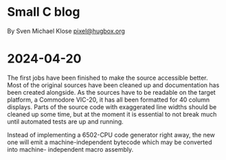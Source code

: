 Small C blog
============

By Sven Michael Klose <pixel@hugbox.org>

# 2024-04-20

The first jobs have been finished to
make the source accessible better.
Most of the original sources have been
cleaned up and documentation has been
created alongside.  As the sources have
to be readable on the target platform,
a Commodore VIC-20, it has all been
formatted for 40 column displays.  Parts
of the source code with exaggerated
line widths should be cleaned up some
time, but at the moment it is essential
to not break much until automated tests
are up and running.

Instead of implementing a 6502-CPU code
generator right away, the new one will
emit a machine-independent bytecode
which may be converted into machine-
independent macro assembly.
